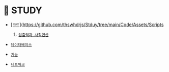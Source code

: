 # 🐜 STUDY

  - [`코드`](https://github.com/thswhdrjs/Stduy/tree/main/Code/Assets/Scripts
    1. [`입출력과 사칙연산`](https://github.com/thswhdrjs/Stduy/tree/main/Code/Assets/Scripts/1_%EC%9E%85%EC%B6%9C%EB%A0%A5%EA%B3%BC%20%EC%82%AC%EC%B9%99%EC%97%B0%EC%82%B0)

  - [`데이터베이스`](https://github.com/thswhdrjs/Stduy/tree/main/DB)

  - [`기능`](https://github.com/thswhdrjs/Stduy/tree/main/Function)

  - [`네트워크`](https://github.com/thswhdrjs/Stduy/tree/main/Network)